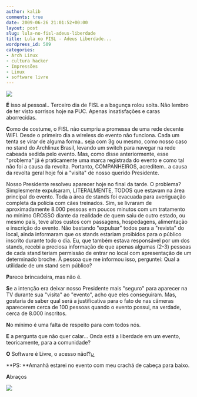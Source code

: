 ```yaml
---
author: kalib
comments: true
date: 2009-06-26 21:01:52+00:00
layout: post
slug: lula-no-fisl-adeus-liberdade
title: Lula no FISL - Adeus Liberdade...
wordpress_id: 509
categories:
- Arch Linux
- cultura hacker
- Impressões
- Linux
- software livre
---
```


[![](http://4.bp.blogspot.com/_OJ0qwkgKMzI/R_PsBaOtnZI/AAAAAAAAA9k/PFmyyDTrxFQ/s400/lula+com+pinguim.JPG)](http://4.bp.blogspot.com/_OJ0qwkgKMzI/R_PsBaOtnZI/AAAAAAAAA9k/PFmyyDTrxFQ/s400/lula+com+pinguim.JPG)



**É** isso aí pessoal.. Terceiro dia de FISL e a bagunça rolou solta. Não lembro de ter visto sorrisos hoje na PUC. Apenas insatisfações e caras aborrecidas.

**C**omo de costume, o FISL não cumpriu a promessa de uma rede decente WIFI. Desde o primeiro dia a wireless do evento não funciona. Cada um tenta se virar de alguma forma.. seja com 3g ou mesmo, como nosso caso no stand do Archlinux Brasil, levando um switch para navegar na rede cabeada sedida pelo evento. Mas, como disse anteriormente, esse "problema" já é praticamente uma marca registrada do evento e como tal não foi a causa da revolta. Portanto, COMPANHEIROS, acreditem.. a causa da revolta geral hoje foi a "visita" de nosso querido Presidente.

Nosso Presidente resolveu aparecer hoje no final da tarde. O problema? Simplesmente expulsaram, LITERALMENTE, TODOS que estavam na área principal do evento. Toda a área de stands foi evacuada para averiguação completa da polícia com cães treinados. Sim, se livraram de aproximadamente 8.000 pessoas em poucos minutos com um tratamento no mínimo GROSSO diante da realidade de quem saiu de outro estado, ou mesmo país, teve altos custos com passagens, hospedagens, alimentação e inscrição do evento. Não bastando "expulsar" todos para a "revista" do local, ainda informaram que os stands estariam proibidos para o público inscrito durante todo o dia. Eu, que também estava responsável por um dos stands, recebi a preciosa informação de que apenas algumas (2-3) pessoas de cada stand teriam permissão de entrar no local com apresentação de um determinado broche. À pessoa que me informou isso, perguntei: Qual a utilidade de um stand sem público?

**P**arece brincadeira, mas não é.

**S**e a intenção era deixar nosso Presidente mais "seguro" para aparecer na TV durante sua "visita" ao "evento", acho que eles conseguiram. Mas, gostaria de saber qual será a justificativa para o fato de nas câmeras aparecerem cerca de 100 pessoas quando o evento possui, na verdade, cerca de 8.000 inscritos.

**N**o mínimo é uma falta de respeito para com todos nós.

**E** a pergunta que não quer calar... Onda está a liberdade em um evento, teoricamente, para a comunidade?

**O** Software é Livre, o acesso não!?¡¿

**PS: **Amanhã estarei no evento com meu crachá de cabeça para baixo.

**A**braços


![](http://www.marcelocavalcante.net/portal/imgs/userbar.gif)




